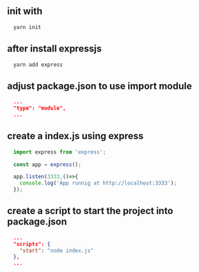 ## init with
```cmd
  yarn init
```

## after install expressjs
```cmd
  yarn add express
```

## adjust package.json to use import module
```JSON
  ...
  "type": "module",
  ...
```

## create a index.js using express
```javascript
  import express from 'express';

  const app = express();

  app.listen(3333,()=>{
    console.log('App runnig at http://localhost:3333');
  });
```

## create a script to start the project into package.json
```JSON
  ...
  "scripts": {
    "start": "node index.js"
  },
  ...
```
